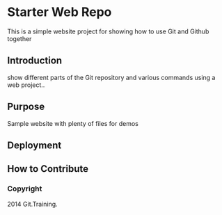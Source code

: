# Starter Web Repo

This is a simple website project for showing how to use Git and Github together


## Introduction
show different parts of the Git repository and various commands using a web project..

## Purpose

Sample website with plenty of files for demos

## Deployment



## How to Contribute


### Copyright

2014 Git.Training.
